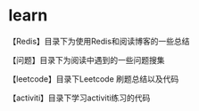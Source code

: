 # learn
【Redis】目录下为使用Redis和阅读博客的一些总结

【问题】目录下为阅读中遇到的一些问题搜集

【leetcode】目录下Leetcode 刷题总结以及代码

【activiti】目录下学习activiti练习的代码
